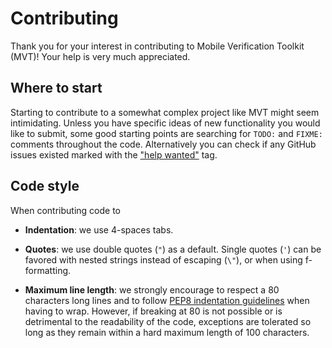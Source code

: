 # Contributing

Thank you for your interest in contributing to Mobile Verification Toolkit (MVT)! Your help is very much appreciated.


## Where to start

Starting to contribute to a somewhat complex project like MVT might seem intimidating. Unless you have specific ideas of new functionality you would like to submit, some good starting points are searching for `TODO:` and `FIXME:` comments throughout the code. Alternatively you can check if any GitHub issues existed marked with the ["help wanted"](https://github.com/mvt-project/mvt/issues?q=is%3Aissue+is%3Aopen+label%3A%22help+wanted%22) tag.


## Code style

When contributing code to 

- **Indentation**: we use 4-spaces tabs.

- **Quotes**: we use double quotes (`"`) as a default. Single quotes (`'`) can be favored with nested strings instead of escaping (`\"`), or when using f-formatting.

- **Maximum line length**: we strongly encourage to respect a 80 characters long lines and to follow [PEP8 indentation guidelines](https://peps.python.org/pep-0008/#indentation) when having to wrap. However, if breaking at 80 is not possible or is detrimental to the readability of the code, exceptions are tolerated so long as they remain within a hard maximum length of 100 characters.